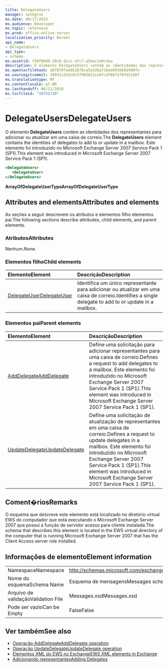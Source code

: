```yaml
---
title: DelegateUsers
manager: sethgros
ms.date: 09/17/2015
ms.audience: Developer
ms.topic: reference
ms.prod: office-online-server
localization_priority: Normal
api_name:
- DelegateUsers
api_type:
- schema
ms.assetid: f30f80d9-20c8-41cc-afc7-a5eec1e0c5ea
description: O elemento DelegateUsers contém as identidades dos representantes para adicionar ou atualizar em uma caixa de correio. Este elemento foi introduzido no Microsoft Exchange Server 2007 Service Pack 1 (SP1).
ms.openlocfilehash: a078707ae6b1676ca5a32ba718add93debd498fe
ms.sourcegitcommit: 34041125dc8c5f993b21cebfc4f8b72f0fd2cb6f
ms.translationtype: MT
ms.contentlocale: pt-BR
ms.lasthandoff: 06/11/2018
ms.locfileid: "19751720"
---
```

# <a name="delegateusers"></a><span data-ttu-id="e7169-104">DelegateUsers</span><span class="sxs-lookup"><span data-stu-id="e7169-104">DelegateUsers</span></span>

<span data-ttu-id="e7169-105">O elemento **DelegateUsers** contém as identidades dos representantes para adicionar ou atualizar em uma caixa de correio.</span><span class="sxs-lookup"><span data-stu-id="e7169-105">The **DelegateUsers** element contains the identities of delegates to add to or update in a mailbox.</span></span> <span data-ttu-id="e7169-106">Este elemento foi introduzido no Microsoft Exchange Server 2007 Service Pack 1 (SP1).</span><span class="sxs-lookup"><span data-stu-id="e7169-106">This element was introduced in Microsoft Exchange Server 2007 Service Pack 1 (SP1).</span></span> 
  
```xml
<DelegateUsers>
   <DelegateUser>
</DelegateUsers>
```

<span data-ttu-id="e7169-107">**ArrayOfDelegateUserType**</span><span class="sxs-lookup"><span data-stu-id="e7169-107">**ArrayOfDelegateUserType**</span></span>

## <a name="attributes-and-elements"></a><span data-ttu-id="e7169-108">Attributes and elements</span><span class="sxs-lookup"><span data-stu-id="e7169-108">Attributes and elements</span></span>

<span data-ttu-id="e7169-109">As seções a seguir descrevem os atributos e elementos filho elementos pai.</span><span class="sxs-lookup"><span data-stu-id="e7169-109">The following sections describe attributes, child elements, and parent elements.</span></span>
  
### <a name="attributes"></a><span data-ttu-id="e7169-110">Atributos</span><span class="sxs-lookup"><span data-stu-id="e7169-110">Attributes</span></span>

<span data-ttu-id="e7169-111">Nenhum.</span><span class="sxs-lookup"><span data-stu-id="e7169-111">None.</span></span>
  
### <a name="child-elements"></a><span data-ttu-id="e7169-112">Elementos filho</span><span class="sxs-lookup"><span data-stu-id="e7169-112">Child elements</span></span>

|<span data-ttu-id="e7169-113">**Elemento**</span><span class="sxs-lookup"><span data-stu-id="e7169-113">**Element**</span></span>|<span data-ttu-id="e7169-114">**Descrição**</span><span class="sxs-lookup"><span data-stu-id="e7169-114">**Description**</span></span>|
|:-----|:-----|
|[<span data-ttu-id="e7169-115">DelegateUser</span><span class="sxs-lookup"><span data-stu-id="e7169-115">DelegateUser</span></span>](delegateuser.md) <br/> |<span data-ttu-id="e7169-116">Identifica um único representante para adicionar ou atualizar em uma caixa de correio.</span><span class="sxs-lookup"><span data-stu-id="e7169-116">Identifies a single delegate to add to or update in a mailbox.</span></span>  <br/> |
   
### <a name="parent-elements"></a><span data-ttu-id="e7169-117">Elementos pai</span><span class="sxs-lookup"><span data-stu-id="e7169-117">Parent elements</span></span>

|<span data-ttu-id="e7169-118">**Elemento**</span><span class="sxs-lookup"><span data-stu-id="e7169-118">**Element**</span></span>|<span data-ttu-id="e7169-119">**Descrição**</span><span class="sxs-lookup"><span data-stu-id="e7169-119">**Description**</span></span>|
|:-----|:-----|
|[<span data-ttu-id="e7169-120">AddDelegate</span><span class="sxs-lookup"><span data-stu-id="e7169-120">AddDelegate</span></span>](adddelegate.md) <br/> |<span data-ttu-id="e7169-121">Define uma solicitação para adicionar representantes para uma caixa de correio.</span><span class="sxs-lookup"><span data-stu-id="e7169-121">Defines a request to add delegates to a mailbox.</span></span> <span data-ttu-id="e7169-122">Este elemento foi introduzido no Microsoft Exchange Server 2007 Service Pack 1 (SP1).</span><span class="sxs-lookup"><span data-stu-id="e7169-122">This element was introduced in Microsoft Exchange Server 2007 Service Pack 1 (SP1).</span></span>  <br/> |
|[<span data-ttu-id="e7169-123">UpdateDelegate</span><span class="sxs-lookup"><span data-stu-id="e7169-123">UpdateDelegate</span></span>](updatedelegate.md) <br/> |<span data-ttu-id="e7169-124">Define uma solicitação de atualização de representantes em uma caixa de correio.</span><span class="sxs-lookup"><span data-stu-id="e7169-124">Defines a request to update delegates in a mailbox.</span></span> <span data-ttu-id="e7169-125">Este elemento foi introduzido no Microsoft Exchange Server 2007 Service Pack 1 (SP1).</span><span class="sxs-lookup"><span data-stu-id="e7169-125">This element was introduced in Microsoft Exchange Server 2007 Service Pack 1 (SP1).</span></span>  <br/> |
   
## <a name="remarks"></a><span data-ttu-id="e7169-126">Coment�rios</span><span class="sxs-lookup"><span data-stu-id="e7169-126">Remarks</span></span>

<span data-ttu-id="e7169-127">O esquema que descreve este elemento está localizado no diretório virtual EWS do computador que está executando o Microsoft Exchange Server 2007 que possui a função de servidor acesso para cliente instalada.</span><span class="sxs-lookup"><span data-stu-id="e7169-127">The schema that describes this element is located in the EWS virtual directory of the computer that is running Microsoft Exchange Server 2007 that has the Client Access server role installed.</span></span>
  
## <a name="element-information"></a><span data-ttu-id="e7169-128">Informações de elemento</span><span class="sxs-lookup"><span data-stu-id="e7169-128">Element information</span></span>

|||
|:-----|:-----|
|<span data-ttu-id="e7169-129">Namespace</span><span class="sxs-lookup"><span data-stu-id="e7169-129">Namespace</span></span>  <br/> |http://schemas.microsoft.com/exchange/services/2006/messages  <br/> |
|<span data-ttu-id="e7169-130">Nome do esquema</span><span class="sxs-lookup"><span data-stu-id="e7169-130">Schema Name</span></span>  <br/> |<span data-ttu-id="e7169-131">Esquema de mensagens</span><span class="sxs-lookup"><span data-stu-id="e7169-131">Messages schema</span></span>  <br/> |
|<span data-ttu-id="e7169-132">Arquivo de validação</span><span class="sxs-lookup"><span data-stu-id="e7169-132">Validation File</span></span>  <br/> |<span data-ttu-id="e7169-133">Messages.xsd</span><span class="sxs-lookup"><span data-stu-id="e7169-133">Messages.xsd</span></span>  <br/> |
|<span data-ttu-id="e7169-134">Pode ser vazio</span><span class="sxs-lookup"><span data-stu-id="e7169-134">Can be Empty</span></span>  <br/> |<span data-ttu-id="e7169-135">False</span><span class="sxs-lookup"><span data-stu-id="e7169-135">False</span></span>  <br/> |
   
## <a name="see-also"></a><span data-ttu-id="e7169-136">Ver também</span><span class="sxs-lookup"><span data-stu-id="e7169-136">See also</span></span>

- [<span data-ttu-id="e7169-137">Operação AddDelegate</span><span class="sxs-lookup"><span data-stu-id="e7169-137">AddDelegate operation</span></span>](adddelegate-operation.md) 
- [<span data-ttu-id="e7169-138">Operação UpdateDelegate</span><span class="sxs-lookup"><span data-stu-id="e7169-138">UpdateDelegate operation</span></span>](updatedelegate-operation.md)
- [<span data-ttu-id="e7169-139">Elementos XML do EWS no Exchange</span><span class="sxs-lookup"><span data-stu-id="e7169-139">EWS XML elements in Exchange</span></span>](ews-xml-elements-in-exchange.md)
- [<span data-ttu-id="e7169-140">Adicionando representantes</span><span class="sxs-lookup"><span data-stu-id="e7169-140">Adding Delegates</span></span>](http://msdn.microsoft.com/library/3a744150-66a3-4a13-9433-793603ba5038%28Office.15%29.aspx)

